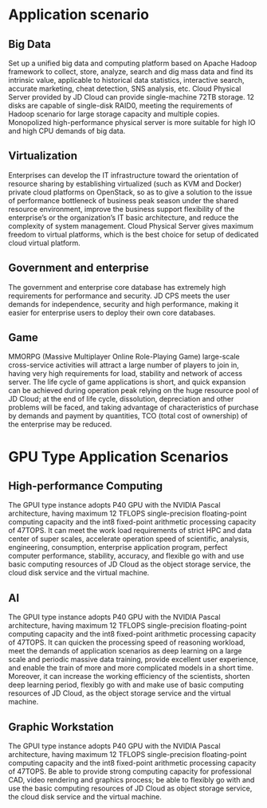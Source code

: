 # Application scenario
## Big Data
Set up a unified big data and computing platform based on Apache Hadoop framework to collect, store, analyze, search and dig mass data and find its intrinsic value, applicable to historical data statistics, interactive search, accurate marketing, cheat detection, SNS analysis, etc. Cloud Physical Server provided by JD Cloud can provide single-machine 72TB storage. 12 disks are capable of single-disk RAID0, meeting the requirements of Hadoop scenario for large storage capacity and multiple copies. Monopolized high-performance physical server is more suitable for high IO and high CPU demands of big data.


## Virtualization
Enterprises can develop the IT infrastructure toward the orientation of resource sharing by establishing virtualized (such as KVM and Docker) private cloud platforms on OpenStack, so as to give a solution to the issue of performance bottleneck of business peak season under the shared resource environment, improve the business support flexibility of the enterprise’s or the organization’s IT basic architecture, and reduce the complexity of system management. Cloud Physical Server gives maximum freedom to virtual platforms, which is the best choice for setup of dedicated cloud virtual platform.



## Government and enterprise
The government and enterprise core database has extremely high requirements for performance and security. JD CPS meets the user demands for independence, security and high performance, making it easier for enterprise users to deploy their own core databases.


## Game
MMORPG (Massive Multiplayer Online Role-Playing Game) large-scale cross-service activities will attract a large number of players to join in, having very high requirements for load, stability and network of access server. The life cycle of game applications is short, and quick expansion can be achieved during operation peak relying on the huge resource pool of JD Cloud; at the end of life cycle, dissolution, depreciation and other problems will be faced, and taking advantage of characteristics of purchase by demands and payment by quantities, TCO (total cost of ownership) of the enterprise may be reduced.


# GPU Type Application Scenarios
## High-performance Computing

The GPUⅠ type instance adopts P40 GPU with the NVIDIA Pascal architecture, having maximum 12 TFLOPS single-precision floating-point computing capacity and the int8 fixed-point arithmetic processing capacity of 47TOPS. It can meet the work load requirements of strict HPC and data center of super scales, accelerate operation speed of scientific, analysis, engineering, consumption, enterprise application program, perfect computer performance, stability, accuracy, and flexible go with and use basic computing resources of JD Cloud as the object storage service, the cloud disk service and the virtual machine.


## AI

The GPUⅠ type instance adopts P40 GPU with the NVIDIA Pascal architecture, having maximum 12 TFLOPS single-precision floating-point computing capacity and the int8 fixed-point arithmetic processing capacity of 47TOPS. It can quicken the processing speed of reasoning workload, meet the demands of application scenarios as deep learning on a large scale and periodic massive data training, provide excellent user experience, and enable the train of more and more complicated models in a short time. Moreover, it can increase the working efficiency of the scientists, shorten deep learning period, flexibly go with and make use of basic computing resources of JD Cloud, as the object storage service and the virtual machine.


## Graphic Workstation

The GPUⅠ type instance adopts P40 GPU with the NVIDIA Pascal architecture, having maximum 12 TFLOPS single-precision floating-point computing capacity and the int8 fixed-point arithmetic processing capacity of 47TOPS. Be able to provide strong computing capacity for professional CAD, video rendering and graphics process; be able to flexibly go with and use the basic computing resources of JD Cloud as object storage service, the cloud disk service and the virtual machine.

